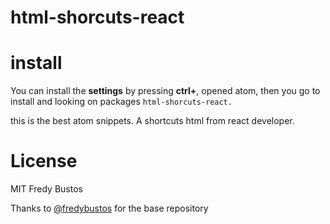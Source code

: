 # html-shorcuts-react

# install

You can install the **settings** by pressing **ctrl+**, opened atom, then you go to install and looking on packages ```html-shorcuts-react.```

this is the best atom snippets. A shortcuts html from react developer.

# License
MIT Fredy Bustos

Thanks to [@fredybustos](https://github.com/fredybustos/atomPackage) for the base repository
